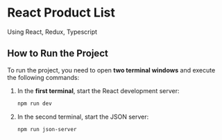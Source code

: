 # React Product List

Using React, Redux, Typescript

## How to Run the Project

To run the project, you need to open **two terminal windows** and execute the following commands:

1. In the **first terminal**, start the React development server:
   ```bash
   npm run dev
2. In the second terminal, start the JSON server:
   ```bash
   npm run json-server
